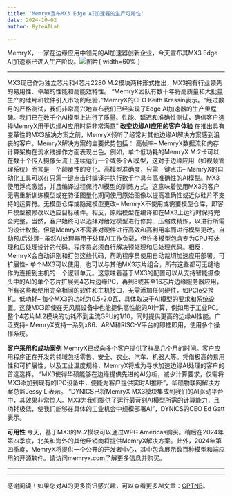 ```yaml
---
title: 'MemryX宣布MX3 Edge AI加速器的生产可用性'
date: 2024-10-02
author: ByteAILab

---
```


MemryX，一家在边缘应用中领先的AI加速器创新企业，今天宣布其MX3 Edge AI加速器已进入生产阶段。![图片](https://ai-techpark.com/wp-content/uploads/2024/10/MemryX-960x540.jpg){ width=60% }

---
MX3现已作为独立芯片和4芯片2280 M.2模块两种形式推出，MX3拥有行业领先的易用性、卓越的性能和高能效特性。
“MemryX团队有数十年将高质量和大批量生产的硅片和软件引入市场的经验，”MemryX的CEO Keith Kressin表示。"经过数月的严格测试，我们非常高兴地宣布我们已经实现了Edge AI加速器的生产里程碑。我们已在数千个AI模型上进行了质量、性能、延迟和准确性测试，确信客户选择MemryX用于边缘AI应用时将非常满意”
**改变边缘AI应用的客户体验**
在推出具有变革性的MX3解决方案之前，MemryX倾听了经常对其他边缘AI解决方案感到沮丧的客户。MemryX解决方案的主要优势包括：
高帧率– MemryX数据流和内存计算架构在流水线操作方面表现出色。例如，单个低功耗的MemryX M.2卡可以在数十个传入摄像头流上连续运行一个或多个AI模型，这对于边缘应用（如视频管理系统）而言是一个颠覆性的变化。高模型准确度，只需一键点击– MemryX的自动化工具可以在只需一键点击时编译并执行数千个具有高准确性的AI模型。MX3使用浮点激活，并且编译过程保持AI模型的训练方式。这意味着使用MX3的客户无需重新训练模型或在特征图量化期间使用原始图像以提高准确性或近似硅片不支持的运算符。无模型仓库或隐藏模型更改– MemryX不使用或需要模型仓库，即客户模型被修改以适应目标硬件。相反，原始模型在编译和在MX3上运行时保持完全完整。当然，客户始终可以选择对给定模型进行修剪、压缩或精炼，以进行所需的设计权衡。但是MemryX不需要对硬件进行高效和高利用率而进行模型更改。自动预/后处理– 虽然AI处理器用于处理AI工作负载，但许多模型包含专为CPU预处理和后处理设计的代码。程序员必须自行解决预处理和后处理代码。相反，MemryX会自动识别和打包这些代码，帮助程序员使用自动裁切加速应用部署。可扩展性– 单个MX3可以使用，也可以与其他MX3芯片组合，所有这些都可无缝地作为连接到主机的一个逻辑单元。这意味着基于MX3的配置可以从支持智能摄像头中的AI的单个芯片扩展到4芯片边缘PC，再到8或甚至16芯片边缘服务器应用，所有这些都使用完全相同的软件和主机接口，无需添加任何硬件，如PCIe交换机。低功耗– 每个MX3的功耗为0.5-2.0瓦，具体取决于AI模型的要求和系统设置。这使MX3即使在无风扇设备中也能提供高性能的AI计算，例如用于工业PC。整个4芯片M.2模块的功耗不到主流GPU的1/10，同时提供更高的边缘AI性能。广泛支持– MemryX支持一系列x86、ARM和RISC-V平台的即插即用，使用多个操作系统。

**客户采用和成功案例**
MemryX已经向多个客户提供了样品几个月的时间。客户应用程序正在开发的领域包括零售、安全、农业、汽车、机器人等。凭借极高的易用性和可扩展性，以及工业温度规格，MemryX将成为寻求加速边缘AI处理的客户的首选选择。
“MX3使得华硕能够在边缘提供先进的AI分析，减少计算要求，仅需将MX3添加到现有的IPC设备中，便能为客户提供实时AI推断”，华硕物联网解决方案总监Jessy Li表示。
“DYNICS已将MemryX MX3模块集成到我们的AI驱动平台中，其效果非常惊人。MX3为我们提供了运行最苛刻AI模型所需的计算能力，且功耗极低，使我们能够在具体的工业机会中规模部署AI”，DYNICS的CEO Ed Gatt表示。

**可用性**
今天，基于MX3的M.2模块可以通过WPG Americas购买。稍后在2024年第四季度，北美和海外的其他经销商将提供MemryX解决方案。此外，2024年第四季度，MemryX将提供一个公开的开发者中心，其中包含展示数百种模型和端应用的开源软件。请访问memryx.com了解更多信息并购买。 

---
---
感谢阅读！如果您对AI的更多资讯感兴趣，可以查看更多AI文章：[GPTNB](https://gptnb.com)。
